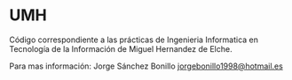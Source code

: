 # UMH

Código correspondiente a las prácticas de Ingenieria Informatica en Tecnología de la Información de Miguel Hernandez de Elche.


Para mas información:
Jorge Sánchez Bonillo
jorgebonillo1998@hotmail.es

